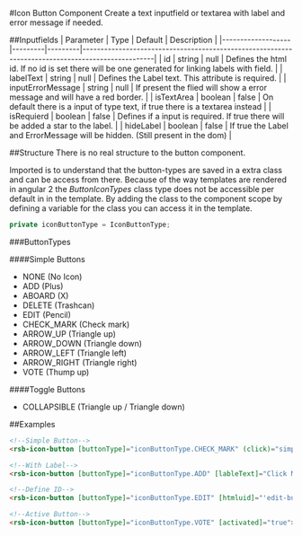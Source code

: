 #Icon Button Component
Create a text inputfield or textarea with label and error message if needed.

##Inputfields
| Parameter         | Type    | Default | Description                                                                                      |
|-------------------|---------|---------|--------------------------------------------------------------------------------------------------|
| id                | string  | null    | Defines the html id. If no id is set there will be one generated for linking labels with field.  |
| labelText         | string  | null    | Defines the Label text. This attribute is required.                                              |
| inputErrorMessage | string  | null    | If present the flied will show a error message and will have a red border.                       |
| isTextArea        | boolean | false   | On default there is a input of type text, if true there is a textarea instead                    |
| isRequierd        | boolean | false   | Defines if a input is required. If true there will be added a star to the label.                 |
| hideLabel         | boolean | false   | If true the Label and ErrorMessage will be hidden. (Still present in the dom)                    |

##Structure
There is no real structure to the button component. 

Imported is to understand that the button-types are saved in a extra class and can be access from there. Because of the way templates are rendered in angular 2 the _ButtonIconTypes_ class type does not be accessible per default in in the template. By adding the class to the component scope by defining a variable for the class you can access it in the template.
```typeScript
private iconButtonType = IconButtonType;
```

###ButtonTypes

####Simple Buttons
* NONE (No Icon)
* ADD (Plus)
* ABOARD (X)
* DELETE (Trashcan)
* EDIT (Pencil)
* CHECK_MARK (Check mark)
* ARROW_UP (Triangle up)
* ARROW_DOWN (Triangle down)
* ARROW_LEFT (Triangle left)
* ARROW_RIGHT (Triangle right)
* VOTE (Thump up)

####Toggle Buttons
* COLLAPSIBLE (Triangle up / Triangle down)

##Examples
```html
<!--Simple Button-->
<rsb-icon-button [buttonType]="iconButtonType.CHECK_MARK" (click)="simpleClick()"></rsb-icon-button>

<!--With Label-->
<rsb-icon-button [buttonType]="iconButtonType.ADD" [lableText]="Click Me" (click)="labelClicked()"></rsb-icon-button>

<!--Define ID-->
<rsb-icon-button [buttonType]="iconButtonType.EDIT" [htmluid]="'edit-button-id'"></rsb-icon-button>

<!--Active Button-->
<rsb-icon-button [buttonType]="iconButtonType.VOTE" [activated]="true"></rsb-icon-button>
```




